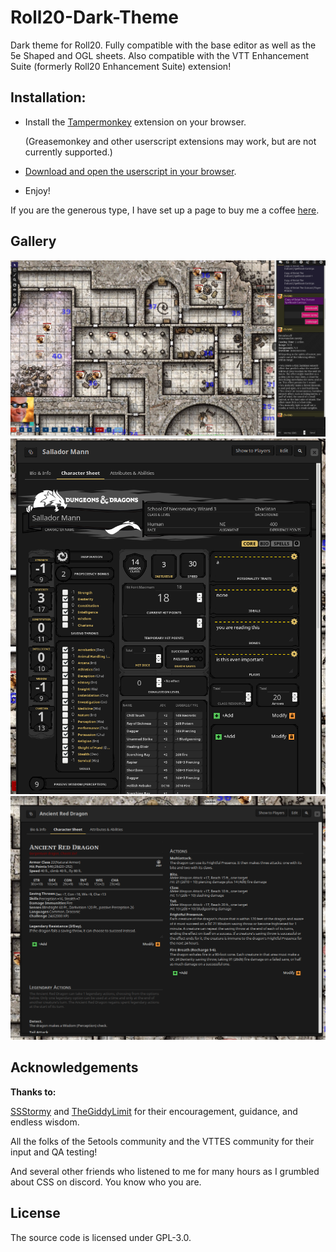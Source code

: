 # Roll20-Dark-Theme
Dark theme for Roll20. Fully compatible with the base editor as well as the 5e Shaped and OGL sheets.
Also compatible with the VTT Enhancement Suite (formerly Roll20 Enhancement Suite) extension!

## Installation:
- Install the [Tampermonkey](https://tampermonkey.net/) extension on your browser.

  (Greasemonkey and other userscript extensions may work, but are not currently supported.)
- [Download and open the userscript in your browser](https://openuserjs.org/install/RedReign/Roll20_Dark.user.js).

- Enjoy!


If you are the generous type, I have set up a page to buy me a coffee [here](https://www.buymeacoffee.com/redreign).

## Gallery
![Tabletop](/media/stormy-fullscreen.png)
![PC OGL D&D 5e](/media/stormy-pc-sheet.png)
![NPC OGL D&D 5e](/media/stormy-npc-sheet.png)

## Acknowledgements
**Thanks to:**

[SSStormy](https://github.com/SSStormy/) and [TheGiddyLimit](https://github.com/TheGiddyLimit/) for their encouragement, guidance, and endless wisdom.

All the folks of the 5etools community and the VTTES community for their input and QA testing!

And several other friends who listened to me for many hours as I grumbled about CSS on discord. You know who you are.

## License
The source code is licensed under GPL-3.0.
